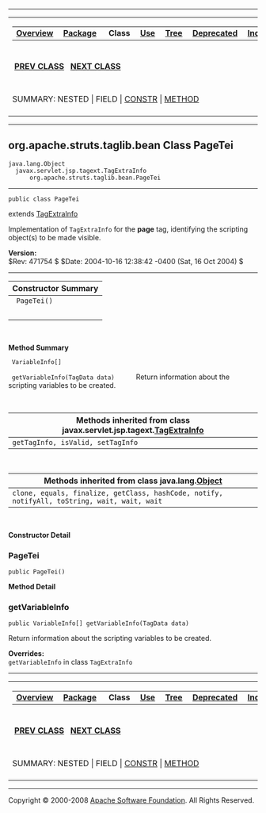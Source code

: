 ------------------------------------------------------------------------

<span id="navbar_top"></span> [](#skip-navbar_top "Skip navigation links")

<table>
<colgroup>
<col width="50%" />
<col width="50%" />
</colgroup>
<tbody>
<tr class="odd">
<td align="left"><span id="navbar_top_firstrow"></span>
<table>
<tbody>
<tr class="odd">
<td align="left"><a href="../../../../../overview-summary.html.md"><strong>Overview</strong></a> </td>
<td align="left"><a href="package-summary.html.md"><strong>Package</strong></a> </td>
<td align="left"> <strong>Class</strong> </td>
<td align="left"><a href="class-use/PageTei.html.md"><strong>Use</strong></a> </td>
<td align="left"><a href="package-tree.html.md"><strong>Tree</strong></a> </td>
<td align="left"><a href="../../../../../deprecated-list.html.md"><strong>Deprecated</strong></a> </td>
<td align="left"><a href="../../../../../index-all.html.md"><strong>Index</strong></a> </td>
<td align="left"><a href="../../../../../help-doc.html.md"><strong>Help</strong></a> </td>
</tr>
</tbody>
</table></td>
<td align="left"></td>
</tr>
<tr class="even">
<td align="left"> <a href="../../../../../org/apache/struts/taglib/bean/PageTag.html.md" title="class in org.apache.struts.taglib.bean"><strong>PREV CLASS</strong></a>   <a href="../../../../../org/apache/struts/taglib/bean/ParameterTag.html" title="class in org.apache.struts.taglib.bean"><strong>NEXT CLASS</strong></a></td>
<td align="left"><a href="../../../../../index.html.md?org/apache/struts/taglib/bean/PageTei.html"><strong>FRAMES</strong></a>    <a href="PageTei.html"><strong>NO FRAMES</strong></a>    
<a href="../../../../../allclasses-noframe.html.md"><strong>All Classes</strong></a></td>
</tr>
<tr class="odd">
<td align="left">SUMMARY: NESTED | FIELD | <a href="#constructor_summary">CONSTR</a> | <a href="#method_summary">METHOD</a></td>
<td align="left">DETAIL: FIELD | <a href="#constructor_detail">CONSTR</a> | <a href="#method_detail">METHOD</a></td>
</tr>
</tbody>
</table>

<span id="skip-navbar_top"></span>

------------------------------------------------------------------------

org.apache.struts.taglib.bean
 Class PageTei
-----------------------------

    java.lang.Object
      javax.servlet.jsp.tagext.TagExtraInfo
          org.apache.struts.taglib.bean.PageTei

------------------------------------------------------------------------

    public class PageTei

extends [TagExtraInfo](http://java.sun.com/j2ee/1.4/docs/api/javax/servlet/jsp/tagext/TagExtraInfo.html.md?is-external=true "class or interface in javax.servlet.jsp.tagext")

Implementation of `TagExtraInfo` for the **page** tag, identifying the scripting object(s) to be made visible.

**Version:**  
$Rev: 471754 $ $Date: 2004-10-16 12:38:42 -0400 (Sat, 16 Oct 2004) $

------------------------------------------------------------------------

<span id="constructor_summary"></span>

| **Constructor Summary** |
|-------------------------|
| ` PageTei()`            
                          |

  <span id="method_summary"></span>

**Method Summary**

` VariableInfo[]`

` getVariableInfo(TagData data)`
           Return information about the scripting variables to be created.

 <span id="methods_inherited_from_class_javax.servlet.jsp.tagext.TagExtraInfo"></span>

| **Methods inherited from class javax.servlet.jsp.tagext.[TagExtraInfo](http://java.sun.com/j2ee/1.4/docs/api/javax/servlet/jsp/tagext/TagExtraInfo.html.md?is-external=true "class or interface in javax.servlet.jsp.tagext")** |
|------------------------------------------------------------------------------------------------------------------------------------------------------------------------------------------------------------------------------|
| `getTagInfo, isValid, setTagInfo`                                                                                                                                                                                            |

 <span id="methods_inherited_from_class_java.lang.Object"></span>

| **Methods inherited from class java.lang.[Object](http://java.sun.com/j2se/1.4.2/docs/api/java/lang/Object.html.md?is-external=true "class or interface in java.lang")** |
|-----------------------------------------------------------------------------------------------------------------------------------------------------------------------|
| `clone, equals, finalize, getClass, hashCode, notify, notifyAll, toString, wait, wait, wait`                                                                          |

 

<span id="constructor_detail"></span>

**Constructor Detail**

### PageTei

    public PageTei()

<span id="method_detail"></span>

**Method Detail**

### getVariableInfo

    public VariableInfo[] getVariableInfo(TagData data)

Return information about the scripting variables to be created.

**Overrides:**  
`getVariableInfo` in class `TagExtraInfo`

------------------------------------------------------------------------

<span id="navbar_bottom"></span> [](#skip-navbar_bottom "Skip navigation links")

<table>
<colgroup>
<col width="50%" />
<col width="50%" />
</colgroup>
<tbody>
<tr class="odd">
<td align="left"><span id="navbar_bottom_firstrow"></span>
<table>
<tbody>
<tr class="odd">
<td align="left"><a href="../../../../../overview-summary.html.md"><strong>Overview</strong></a> </td>
<td align="left"><a href="package-summary.html.md"><strong>Package</strong></a> </td>
<td align="left"> <strong>Class</strong> </td>
<td align="left"><a href="class-use/PageTei.html.md"><strong>Use</strong></a> </td>
<td align="left"><a href="package-tree.html.md"><strong>Tree</strong></a> </td>
<td align="left"><a href="../../../../../deprecated-list.html.md"><strong>Deprecated</strong></a> </td>
<td align="left"><a href="../../../../../index-all.html.md"><strong>Index</strong></a> </td>
<td align="left"><a href="../../../../../help-doc.html.md"><strong>Help</strong></a> </td>
</tr>
</tbody>
</table></td>
<td align="left"></td>
</tr>
<tr class="even">
<td align="left"> <a href="../../../../../org/apache/struts/taglib/bean/PageTag.html.md" title="class in org.apache.struts.taglib.bean"><strong>PREV CLASS</strong></a>   <a href="../../../../../org/apache/struts/taglib/bean/ParameterTag.html" title="class in org.apache.struts.taglib.bean"><strong>NEXT CLASS</strong></a></td>
<td align="left"><a href="../../../../../index.html.md?org/apache/struts/taglib/bean/PageTei.html"><strong>FRAMES</strong></a>    <a href="PageTei.html"><strong>NO FRAMES</strong></a>    
<a href="../../../../../allclasses-noframe.html.md"><strong>All Classes</strong></a></td>
</tr>
<tr class="odd">
<td align="left">SUMMARY: NESTED | FIELD | <a href="#constructor_summary">CONSTR</a> | <a href="#method_summary">METHOD</a></td>
<td align="left">DETAIL: FIELD | <a href="#constructor_detail">CONSTR</a> | <a href="#method_detail">METHOD</a></td>
</tr>
</tbody>
</table>

<span id="skip-navbar_bottom"></span>

------------------------------------------------------------------------

Copyright © 2000-2008 [Apache Software Foundation](http://www.apache.org/). All Rights Reserved.

